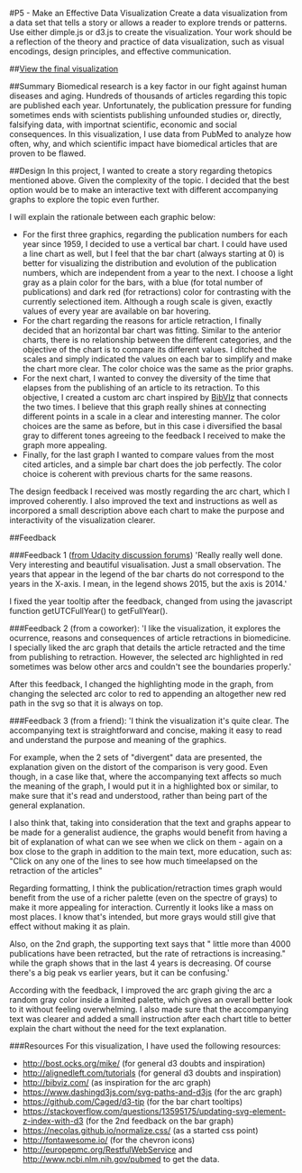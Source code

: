 #P5 - Make an Effective Data Visualization
Create a data visualization from a data set that tells a story or allows a reader to explore trends or patterns. Use either dimple.js or d3.js to create the visualization. Your work should be a reflection of the theory and practice of data visualization, such as visual encodings, design principles, and effective communication.

##[View the final visualization](http://dataviz.bitsandgen.es)

##Summary
Biomedical research is a key factor in our fight against human diseases and aging. Hundreds of thousands of articles regarding this topic are published each year. Unfortunately, the publication pressure for funding sometimes ends with scientists publishing unfounded studies or, directly, falsifying data, with importnat scientific, economic and social consequences. In this visualization, I use data from PubMed to analyze how often, why, and which scientific impact have biomedical articles that are proven to be flawed.

##Design
In this project, I wanted to create a story regarding thetopics mentioned above. Given the complexity of the topic. I decided that the best option would be to make an interactive text with different accompanying graphs to explore the topic even further. 

I will explain the rationale between each graphic below:

* For the first three graphics, regarding the publication numbers for each year since 1959, I decided to use a vertical bar chart. I could have used a line chart as well, but I feel that the bar chart (always starting at 0) is better for visualizing the distribution and evolution of the publication numbers, which are independent from a year to the next. I choose a light gray as a plain color for the bars, with a blue (for total number of publications) and dark red (for retractions) color for contrasting with the currently selectioned item. Although a rough scale is given, exactly values of every year are available on bar hovering.
* For the chart regarding the reasons for article retraction, I finally decided that an horizontal bar chart was fitting. Similar to the anterior charts, there is no relationship between the different categories, and the objective of the chart is to compare its different values. I ditched the scales and simply indicated the values on each bar to simplify and make the chart more clear. The color choice was the same as the prior graphs.
* For the next chart, I wanted to convey the diversity of the time that elapses from the publishing of an article to its retraction. To this objective, I created a custom arc chart inspired by [BibVIz](http://bibviz.com) that connects the two times. I believe that this graph really shines at connecting different points in a scale in a clear and interesting manner. The color choices are the same as before, but in this case i diversified the basal gray to different tones agreeing to the feedback I received to make the graph more appealing.
* Finally, for the last graph I wanted to compare values from the most cited articles, and a simple bar chart does the job perfectly. The color choice is coherent with previous charts for the same reasons.

The design feedback I received was mostly regarding the arc chart, which I improved coherently. I also improved the text and instructions as well as incorpored a small description above each chart to make the purpose and interactivity of the visualization clearer.

##Feedback

###Feedback 1 ([from Udacity discussion forums](https://discussions.udacity.com/t/retractions-in-biomedical-literature-final-data-vizualization-project/37508))
'Really really well done. Very interesting and beautiful visualisation. Just a small observation. The years that appear in the legend of the bar charts do not correspond to the years in the X-axis. I mean, in the legend shows 2015, but the axis is 2014.'

I fixed the year tooltip after the feedback, changed from using the javascript function getUTCFullYear() to getFullYear().

###Feedback 2 (from a coworker):
'I like the visualization, it explores the ocurrence, reasons and consequences of article retractions in biomedicine. I specially liked the arc graph that details the article retracted and the time from publishing to retraction. However, the selected arc highlighted in red sometimes was below other arcs and couldn't see the boundaries properly.'

After this feedback, I changed the highlighting mode in the graph, from changing the selected arc color to red to appending an altogether new red path in the svg so that it is always on top.

###Feedback 3 (from a friend):
'I think the visualization it's quite clear. The accompanying text is straightforward and concise, making it easy to read and understand the purpose and meaning of the graphics.

For example, when the 2 sets of "divergent" data are presented, the explanation given on the distort of the comparison is very good. Even though, in a case like that, where the accompanying text affects so much the meaning of the graph, I would put it in a highlighted box or similar, to make sure that it's read and understood, rather than being part of the general explanation.

I also think that, taking into consideration that the text and graphs appear to be made for a generalist audience, the graphs would benefit from having a bit of explanation of what can we see when we click on them - again on a box close to the graph in addition to the main text, more education, such as: "Click on any one of the lines to see how much timeelapsed on the retraction of the articles"

Regarding formatting, I think the publication/retraction times graph would benefit from the use of a richer palette (even on the spectre of grays) to make it more appealing for interaction. Currently it looks like a mass on most places. I know that's intended, but more grays would still give that effect without making it as plain.

Also, on the 2nd graph, the supporting text says that " little more than 4000 publications have been retracted, but the rate of retractions is increasing." while the graph shows that in the last 4 years is decreasing. Of course there's a big peak vs earlier years, but it can be confusing.'

According with the feedback, I improved the arc graph giving the arc a random gray color inside a limited palette, which gives an overall better look to it without feeling overwhelming. I also made sure that the accompanying text was clearer and added a small instruction after each chart title to better explain the chart without the need for the text explanation.

###Resources
For this visualization, I have used the following resources:

- http://bost.ocks.org/mike/ (for general d3 doubts and inspiration)
- http://alignedleft.com/tutorials (for general d3 doubts and inspiration)
- http://bibviz.com/ (as inspiration for the arc graph)
- https://www.dashingd3js.com/svg-paths-and-d3js (for the arc graph)
- https://github.com/Caged/d3-tip (for the bar chart tooltips)
- https://stackoverflow.com/questions/13595175/updating-svg-element-z-index-with-d3 (for the 2nd feedback on the bar graph)
- https://necolas.github.io/normalize.css/ (as a started css point)
- http://fontawesome.io/ (for the chevron icons)
- http://europepmc.org/RestfulWebService and http://www.ncbi.nlm.nih.gov/pubmed to get the data.